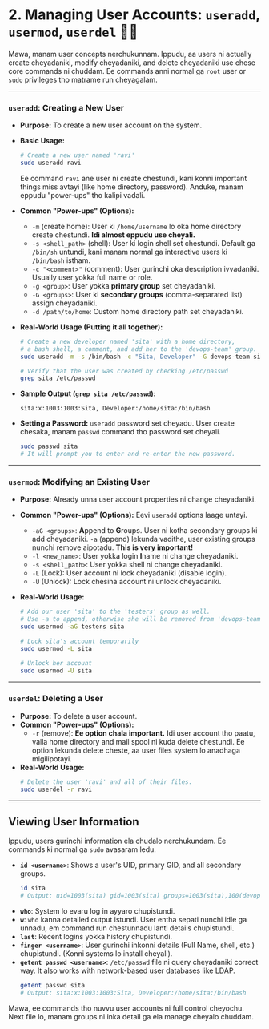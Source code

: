 # 2. Managing User Accounts: `useradd`, `usermod`, `userdel` 🧑‍🔧

Mawa, manam user concepts nerchukunnam. Ippudu, aa users ni actually create cheyadaniki, modify cheyadaniki, and delete cheyadaniki use chese core commands ni chuddam. Ee commands anni normal ga `root` user or `sudo` privileges tho matrame run cheyagalam.

---

### **`useradd`**: Creating a New User

*   **Purpose:** To create a new user account on the system.
*   **Basic Usage:**
    ```bash
    # Create a new user named 'ravi'
    sudo useradd ravi
    ```
    Ee command `ravi` ane user ni create chestundi, kani konni important things miss avtayi (like home directory, password). Anduke, manam eppudu "power-ups" tho kalipi vadali.

*   **Common "Power-ups" (Options):**
    *   `-m` (create home): User ki `/home/username` lo oka home directory create chestundi. **Idi almost eppudu use cheyali.**
    *   `-s <shell_path>` (shell): User ki login shell set chestundi. Default ga `/bin/sh` untundi, kani manam normal ga interactive users ki `/bin/bash` istham.
    *   `-c "<comment>"` (comment): User gurinchi oka description ivvadaniki. Usually user yokka full name or role.
    *   `-g <group>`: User yokka **primary group** set cheyadaniki.
    *   `-G <groups>`: User ki **secondary groups** (comma-separated list) assign cheyadaniki.
    *   `-d /path/to/home`: Custom home directory path set cheyadaniki.

*   **Real-World Usage (Putting it all together):**
    ```bash
    # Create a new developer named 'sita' with a home directory,
    # a bash shell, a comment, and add her to the 'devops-team' group.
    sudo useradd -m -s /bin/bash -c "Sita, Developer" -G devops-team sita

    # Verify that the user was created by checking /etc/passwd
    grep sita /etc/passwd
    ```
*   **Sample Output (`grep sita /etc/passwd`):**
    ```text
    sita:x:1003:1003:Sita, Developer:/home/sita:/bin/bash
    ```
*   **Setting a Password:** `useradd` password set cheyadu. User create chesaka, manam `passwd` command tho password set cheyali.
    ```bash
    sudo passwd sita
    # It will prompt you to enter and re-enter the new password.
    ```

---

### **`usermod`**: Modifying an Existing User

*   **Purpose:** Already unna user account properties ni change cheyadaniki.
*   **Common "Power-ups" (Options):** Eevi `useradd` options laage untayi.
    *   `-aG <groups>`: **A**ppend to **G**roups. User ni kotha secondary groups ki add cheyadaniki. `-a` (append) lekunda vadithe, user existing groups nunchi remove aipotadu. **This is very important!**
    *   `-l <new_name>`: User yokka login **l**name ni change cheyadaniki.
    *   `-s <shell_path>`: User yokka shell ni change cheyadaniki.
    *   `-L` (Lock): User account ni lock cheyadaniki (disable login).
    *   `-U` (Unlock): Lock chesina account ni unlock cheyadaniki.

*   **Real-World Usage:**
    ```bash
    # Add our user 'sita' to the 'testers' group as well.
    # Use -a to append, otherwise she will be removed from 'devops-team'.
    sudo usermod -aG testers sita

    # Lock sita's account temporarily
    sudo usermod -L sita

    # Unlock her account
    sudo usermod -U sita
    ```

---

### **`userdel`**: Deleting a User

*   **Purpose:** To delete a user account.
*   **Common "Power-ups" (Options):**
    *   `-r` (remove): **Ee option chala important.** Idi user account tho paatu, valla home directory and mail spool ni kuda delete chestundi. Ee option lekunda delete cheste, aa user files system lo anadhaga migilipotayi.
*   **Real-World Usage:**
    ```bash
    # Delete the user 'ravi' and all of their files.
    sudo userdel -r ravi
    ```

---

## Viewing User Information

Ippudu, users gurinchi information ela chudalo nerchukundam. Ee commands ki normal ga `sudo` avasaram ledu.

*   **`id <username>`**: Shows a user's UID, primary GID, and all secondary groups.
    ```bash
    id sita
    # Output: uid=1003(sita) gid=1003(sita) groups=1003(sita),100(devops-team),101(testers)
    ```
*   **`who`**: System lo evaru log in ayyaro chupistundi.
*   **`w`**: `who` kanna detailed output istundi. User entha sepati nunchi idle ga unnadu, em command run chestunnadu lanti details chupistundi.
*   **`last`**: Recent logins yokka history chupistundi.
*   **`finger <username>`**: User gurinchi inkonni details (Full Name, shell, etc.) chupistundi. (Konni systems lo install cheyali).
*   **`getent passwd <username>`**: `/etc/passwd` file ni query cheyadaniki correct way. It also works with network-based user databases like LDAP.
    ```bash
    getent passwd sita
    # Output: sita:x:1003:1003:Sita, Developer:/home/sita:/bin/bash
    ```

Mawa, ee commands tho nuvvu user accounts ni full control cheyochu. Next file lo, manam groups ni inka detail ga ela manage cheyalo chuddam.
